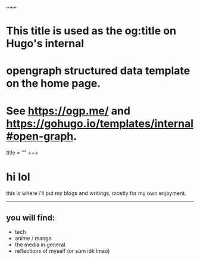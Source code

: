 +++
# This title is used as the og:title on Hugo's internal
# opengraph structured data template on the home page.
# See https://ogp.me/ and https://gohugo.io/templates/internal#open-graph.
title = ""
+++

# hi lol

this is where i'll put my blogs and writings, mostly for my own enjoyment.

---

## you will find:
- tech
- anime / manga
- the media in general
- reflections of myself (or sum idk lmao)
